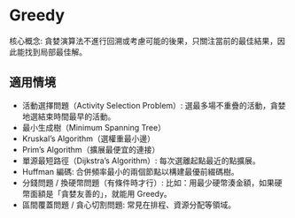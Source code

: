 # Greedy

核心概念: 貪婪演算法不進行回溯或考慮可能的後果，只關注當前的最佳結果，因此能找到局部最佳解。

## 適用情境
- 活動選擇問題（Activity Selection Problem）: 選最多場不重疊的活動，貪婪地選結束時間最早的活動。
- 最小生成樹（Minimum Spanning Tree）
- Kruskal’s Algorithm（選權重最小邊）
- Prim’s Algorithm（擴展最便宜的連接）
- 單源最短路徑（Dijkstra’s Algorithm）: 每次選離起點最近的點擴展。
- Huffman 編碼: 合併頻率最小的兩個節點以構建最優前綴碼樹。
- 分錢問題 / 換硬幣問題（有條件時才行）: 比如：用最少硬幣湊金額，如果硬幣面額是「貪婪友善的」，就能用 Greedy。
- 區間覆蓋問題 / 貪心切割問題: 常見在排程、資源分配等領域。